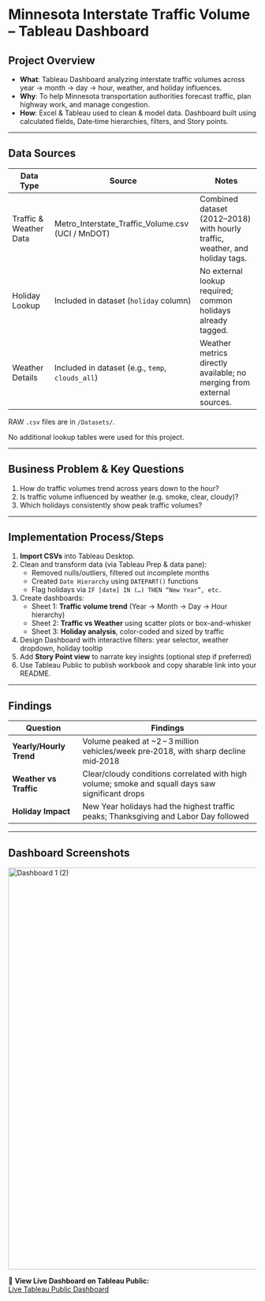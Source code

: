 # Minnesota Interstate Traffic Volume – Tableau Dashboard

## Project Overview

- **What**: Tableau Dashboard analyzing interstate traffic volumes across year → month → day → hour, weather, and holiday influences.  
- **Why**: To help Minnesota transportation authorities forecast traffic, plan highway work, and manage congestion.
- **How**: Excel & Tableau used to clean & model data. Dashboard built using calculated fields, Date‑time hierarchies, filters, and Story points. 

---

## Data Sources

| Data Type              | Source                                             | Notes                                                                 |
|------------------------|----------------------------------------------------|-----------------------------------------------------------------------|
| Traffic & Weather Data | Metro_Interstate_Traffic_Volume.csv (UCI / MnDOT) | Combined dataset (2012–2018) with hourly traffic, weather, and holiday tags. |
| Holiday Lookup         | Included in dataset (`holiday` column)            | No external lookup required; common holidays already tagged.         |
| Weather Details        | Included in dataset (e.g., `temp`, `clouds_all`)  | Weather metrics directly available; no merging from external sources. |

RAW `.csv` files are in `/Datasets/`.

No additional lookup tables were used for this project.

---

## Business Problem & Key Questions

1. How do traffic volumes trend across years down to the hour?  
2. Is traffic volume influenced by weather (e.g. smoke, clear, cloudy)?  
3. Which holidays consistently show peak traffic volumes?  

---

## Implementation Process/Steps

1. **Import CSVs** into Tableau Desktop.  
2. Clean and transform data (via Tableau Prep & data pane):
   - Removed nulls/outliers, filtered out incomplete months  
   - Created `Date Hierarchy` using `DATEPART()` functions  
   - Flag holidays via `IF [date] IN (…) THEN “New Year”, etc.`  
3. Create dashboards:
   - Sheet 1: **Traffic volume trend** (Year → Month → Day → Hour hierarchy)  
   - Sheet 2: **Traffic vs Weather** using scatter plots or box-and-whisker  
   - Sheet 3: **Holiday analysis**, color-coded and sized by traffic  
4. Design Dashboard with interactive filters: year selector, weather dropdown, holiday tooltip  
5. Add **Story Point view** to narrate key insights (optional step if preferred)  
6. Use Tableau Public to publish workbook and copy sharable link into your README.

---

## Findings
| Question | Findings |
|----------|----------|
| **Yearly/Hourly Trend** | Volume peaked at ~2 – 3 million vehicles/week pre‑2018, with sharp decline mid‑2018 |
| **Weather vs Traffic** | Clear/cloudy conditions correlated with high volume; smoke and squall days saw significant drops |
| **Holiday Impact** | New Year holidays had the highest traffic peaks; Thanksgiving and Labor Day followed |

---

## Dashboard Screenshots
<img width="1864" height="815" alt="Dashboard 1 (2)" src="https://github.com/user-attachments/assets/ba511397-b33d-4fe0-83d8-33c3acd277b5" />

🔗 **View Live Dashboard on Tableau Public:**  
[Live Tableau Public Dashboard](https://public.tableau.com/views/HighwaytrafficconditionsforinfrastructureDevelopment/Dashboard1?:language=en-US&:sid=&:redirect=auth&:display_count=n&:origin=viz_share_link)